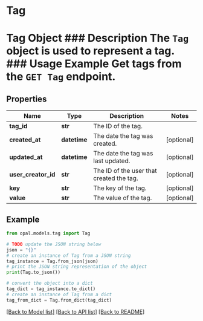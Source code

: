 # Tag

# Tag Object ### Description The `Tag` object is used to represent a tag.  ### Usage Example Get tags from the `GET Tag` endpoint.

## Properties

Name | Type | Description | Notes
------------ | ------------- | ------------- | -------------
**tag_id** | **str** | The ID of the tag. | 
**created_at** | **datetime** | The date the tag was created. | [optional] 
**updated_at** | **datetime** | The date the tag was last updated. | [optional] 
**user_creator_id** | **str** | The ID of the user that created the tag. | [optional] 
**key** | **str** | The key of the tag. | [optional] 
**value** | **str** | The value of the tag. | [optional] 

## Example

```python
from opal.models.tag import Tag

# TODO update the JSON string below
json = "{}"
# create an instance of Tag from a JSON string
tag_instance = Tag.from_json(json)
# print the JSON string representation of the object
print(Tag.to_json())

# convert the object into a dict
tag_dict = tag_instance.to_dict()
# create an instance of Tag from a dict
tag_from_dict = Tag.from_dict(tag_dict)
```
[[Back to Model list]](../README.md#documentation-for-models) [[Back to API list]](../README.md#documentation-for-api-endpoints) [[Back to README]](../README.md)


